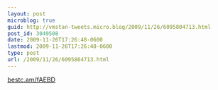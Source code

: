 ```yaml
---
layout: post
microblog: true
guid: http://vmstan-tweets.micro.blog/2009/11/26/6095804713.html
post_id: 3049508
date: 2009-11-26T17:26:48-0600
lastmod: 2009-11-26T17:26:48-0600
type: post
url: /2009/11/26/6095804713.html
---
```

[bestc.am/fAEBD](http://bestc.am/fAEBD)
